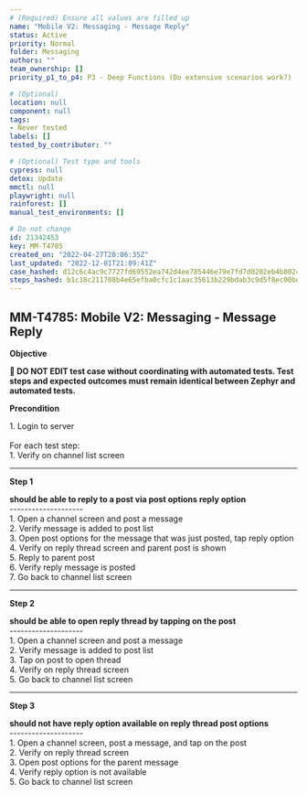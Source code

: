 ```yaml
---
# (Required) Ensure all values are filled up
name: "Mobile V2: Messaging - Message Reply"
status: Active
priority: Normal
folder: Messaging
authors: ""
team_ownership: []
priority_p1_to_p4: P3 - Deep Functions (Do extensive scenarios work?)

# (Optional)
location: null
component: null
tags:
- Never tested
labels: []
tested_by_contributor: ""

# (Optional) Test type and tools
cypress: null
detox: Update
mmctl: null
playwright: null
rainforest: []
manual_test_environments: []

# Do not change
id: 21342453
key: MM-T4785
created_on: "2022-04-27T20:06:35Z"
last_updated: "2022-12-01T21:09:41Z"
case_hashed: d12c6c4ac9c7727fd69552ea742d4ee785446e79e7fd7d0202eb4b8024f0669345fc5fafe313ffc3b586bb33fe95f6f6
steps_hashed: b1c18c211708b4e65efba0cfc1c1aac35613b229bdab3c9d5f8ec00be481c9c9d1c7c7213b3a8d44b6b2edda5ad5e86b
---
```


<!-- (Auto-generated) Based on frontmatter's "key" and "name" -->

## MM-T4785: Mobile V2: Messaging - Message Reply

**Objective**

**🛑 DO NOT EDIT test case without coordinating with automated tests. Test steps and expected outcomes must remain identical between Zephyr and automated tests.**

**Precondition**

1\. Login to server\
\
For each test step:\
1\. Verify on channel list screen

---

**Step 1**

**should be able to reply to a post via post options reply option**\
\--------------------\
1\. Open a channel screen and post a message\
2\. Verify message is added to post list\
3\. Open post options for the message that was just posted, tap reply option\
4\. Verify on reply thread screen and parent post is shown\
5\. Reply to parent post\
6\. Verify reply message is posted\
7\. Go back to channel list screen

---

**Step 2**

**should be able to open reply thread by tapping on the post**\
\--------------------\
1\. Open a channel screen and post a message\
2\. Verify message is added to post list\
3\. Tap on post to open thread\
4\. Verify on reply thread screen\
5\. Go back to channel list screen

---

**Step 3**

**should not have reply option available on reply thread post options**\
\--------------------\
1\. Open a channel screen, post a message, and tap on the post\
2\. Verify on reply thread screen\
3\. Open post options for the parent message\
4\. Verify reply option is not available\
5\. Go back to channel list screen
